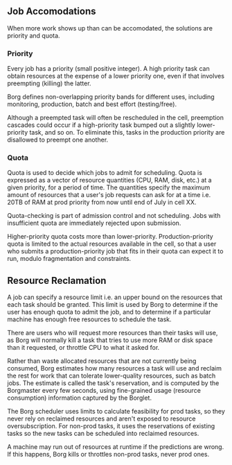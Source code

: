 ## Job Accomodations

When more work shows up than can be accomodated, the solutions are priority and quota.

### Priority

Every job has a priority (small positive integer). A high priority task can obtain resources at the expense of a lower priority one, even if that involves preempting (killing) the latter.

Borg defines non-overlapping priority bands for different uses, including monitoring, production, batch and best effort (testing/free).

Although a preempted task will often be rescheduled in the cell, preemption cascades could occur if a high-priority task bumped out a slightly lower-priority task, and so on. To eliminate this, tasks in the production priority are disallowed to preempt one another.

### Quota

Quota is used to decide which jobs to admit for scheduling. Quota is expressed as a vector of resource quantities (CPU, RAM, disk, etc.) at a given priority, for a period of time. The quantities specify the maximum amount of resources that a user's job requests can ask for at a time i.e. 20TB of RAM at prod priority from now until end of July in cell XX.

Quota-checking is part of admission control and not scheduling. Jobs with insufficient quota are immediately rejected upon submission.

Higher-priority quota costs more than lower-priority. Production-priority quota is limited to the actual resources available in the cell, so that a user who submits a production-priority job that fits in their quota can expect it to run, modulo fragmentation and constraints.

## Resource Reclamation

A job can specify a resource limit i.e. an upper bound on the resources that each task should be granted. This limit is used by Borg to determine if the user has enough quota to admit the job, and to determine if a particular machine has enough free resources to schedule the task.

There are users who will request more resources than their tasks will use, as Borg will normally kill a task that tries to use more RAM or disk space than it requested, or throttle CPU to what it asked for.

Rather than waste allocated resources that are not currently being consumed, Borg estimates how many resources a task will use and reclaim the rest for work that can tolerate lower-quality resources, such as batch jobs. The estimate is called the task's reservation, and is computed by the Borgmaster every few seconds, using fine-grained usage (resource consumption) information captured by the Borglet.

The Borg scheduler uses limits to calculate feasibility for prod tasks, so they never rely on reclaimed resources and aren't exposed to resource oversubscription. For non-prod tasks, it uses the reservations of existing tasks so the new tasks can be scheduled into reclaimed resources.

A machine may run out of resources at runtime if the predictions are wrong. If this happens, Borg kills or throttles non-prod tasks, never prod ones.
